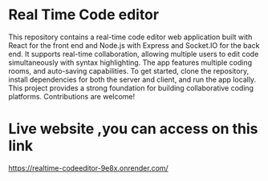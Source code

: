 # Real Time Code editor

This repository contains a real-time code editor web application built with React for the front end and Node.js with Express and Socket.IO for the back end. It supports real-time collaboration, allowing multiple users to edit code simultaneously with syntax highlighting. The app features multiple coding rooms, and auto-saving capabilities. To get started, clone the repository, install dependencies for both the server and client, and run the app locally. This project provides a strong foundation for building collaborative coding platforms. Contributions are welcome!

# Live website ,you can access on this link
https://realtime-codeeditor-9e8x.onrender.com/
